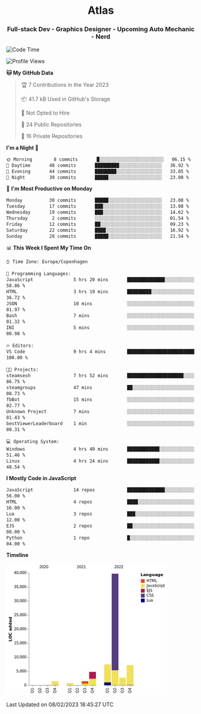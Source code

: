 <h1 align="center">Atlas</h1>
<h3 align="center">Full-stack Dev - Graphics Designer - Upcoming Auto Mechanic - Nerd</h3>

<!--START_SECTION:waka-->
![Code Time](http://img.shields.io/badge/Code%20Time-838%20hrs%2056%20mins-blue)

![Profile Views](http://img.shields.io/badge/Profile%20Views-29-blue)

**🐱 My GitHub Data** 

> 🏆 7 Contributions in the Year 2023
 > 
> 📦 41.7 kB Used in GitHub's Storage 
 > 
> 🚫 Not Opted to Hire
 > 
> 📜 24 Public Repositories 
 > 
> 🔑 16 Private Repositories  
 > 
**I'm a Night 🦉** 

```text
🌞 Morning        8 commits       █░░░░░░░░░░░░░░░░░░░░░░░░   06.15 % 
🌆 Daytime       48 commits       █████████░░░░░░░░░░░░░░░░   36.92 % 
🌃 Evening       44 commits       ████████░░░░░░░░░░░░░░░░░   33.85 % 
🌙 Night         30 commits       █████░░░░░░░░░░░░░░░░░░░░   23.08 % 

```
📅 **I'm Most Productive on Monday** 

```text
Monday          30 commits       █████░░░░░░░░░░░░░░░░░░░░   23.08 % 
Tuesday         17 commits       ███░░░░░░░░░░░░░░░░░░░░░░   13.08 % 
Wednesday       19 commits       ███░░░░░░░░░░░░░░░░░░░░░░   14.62 % 
Thursday         2 commits       ░░░░░░░░░░░░░░░░░░░░░░░░░   01.54 % 
Friday          12 commits       ██░░░░░░░░░░░░░░░░░░░░░░░   09.23 % 
Saturday        22 commits       ████░░░░░░░░░░░░░░░░░░░░░   16.92 % 
Sunday          28 commits       █████░░░░░░░░░░░░░░░░░░░░   21.54 % 

```


📊 **This Week I Spent My Time On** 

```text
⌚︎ Time Zone: Europe/Copenhagen

💬 Programming Languages: 
JavaScript               5 hrs 20 mins       ██████████████░░░░░░░░░░░   58.86 % 
HTML                     3 hrs 19 mins       █████████░░░░░░░░░░░░░░░░   36.72 % 
JSON                     10 mins             ░░░░░░░░░░░░░░░░░░░░░░░░░   01.97 % 
Bash                     7 mins              ░░░░░░░░░░░░░░░░░░░░░░░░░   01.32 % 
INI                      5 mins              ░░░░░░░░░░░░░░░░░░░░░░░░░   00.98 % 

🔥 Editors: 
VS Code                  9 hrs 4 mins        █████████████████████████   100.00 % 

🐱‍💻 Projects: 
steamsesh                7 hrs 52 mins       █████████████████████░░░░   86.75 % 
steamgroups              47 mins             ██░░░░░░░░░░░░░░░░░░░░░░░   08.73 % 
fbBot                    15 mins             ░░░░░░░░░░░░░░░░░░░░░░░░░   02.77 % 
Unknown Project          7 mins              ░░░░░░░░░░░░░░░░░░░░░░░░░   01.43 % 
bestViewerLeaderboard    1 min               ░░░░░░░░░░░░░░░░░░░░░░░░░   00.31 % 

💻 Operating System: 
Windows                  4 hrs 40 mins       ████████████░░░░░░░░░░░░░   51.46 % 
Linux                    4 hrs 24 mins       ████████████░░░░░░░░░░░░░   48.54 % 

```

**I Mostly Code in JavaScript** 

```text
JavaScript               14 repos            ██████████████░░░░░░░░░░░   56.00 % 
HTML                     4 repos             ████░░░░░░░░░░░░░░░░░░░░░   16.00 % 
Lua                      3 repos             ███░░░░░░░░░░░░░░░░░░░░░░   12.00 % 
EJS                      2 repos             ██░░░░░░░░░░░░░░░░░░░░░░░   08.00 % 
Python                   1 repo              █░░░░░░░░░░░░░░░░░░░░░░░░   04.00 % 

```


**Timeline**

![Chart not found](https://raw.githubusercontent.com/Atlas7005/Atlas7005/master/charts/bar_graph.png) 


 Last Updated on 08/02/2023 18:45:27 UTC
<!--END_SECTION:waka-->

